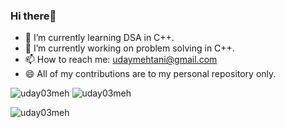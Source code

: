 ### Hi there👋
- 🌱 I’m currently learning DSA in C++.
- 🔭 I’m currently working on problem solving in C++.
- 📫 How to reach me: udaymehtani@gmail.com
- 😄 All of my contributions are to my personal repository only.



![uday03meh](https://komarev.com/ghpvc/?username=your-github-username&style=flat&color=brightgreen&label=Profile+Views)
![uday03meh](https://hit.yhype.me/github/profile?user_id=59679281)

<!--
**uday-mehtani/uday-mehtani** is a ✨ _special_ ✨ repository because its `README.md` (this file) appears on your GitHub profile.

Here are some ideas to get you started:

- 🔭 I’m currently working on 
- 🌱 I’m currently learning DSA in C++.
- 👯 I’m looking to collaborate on ...
- 🤔 I’m looking for help with ...
- 💬 Ask me about ...
- 📫 How to reach me: ...
- 😄 Pronouns: ...
- ⚡ Fun fact: ...
-->
![uday03meh](https://hit.yhype.me/github/profile?user_id=59679281)

